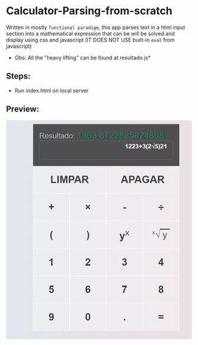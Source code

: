 # Calculator-Parsing-from-scratch
Written in mostly `functional paradigm`, this app parses text in a html input section into a mathematical expression that can be will be solved and display using css and javascript (IT DOES NOT USE built-in `eval` from javascript)

* Obs: All the "heavy lifting" can be found at resultado.js*
## Steps:
- Run index.html on local server

## Preview:
  <img src="./images/preview.png" width="550">

